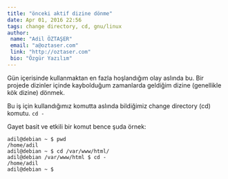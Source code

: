 ```yaml
---
title: "önceki aktif dizine dönme"
date: Apr 01, 2016 22:56
tags: change directory, cd, gnu/linux
author:
 name: "Adil ÖZTAŞER"
 email: "a@oztaser.com"
 link: "http://oztaser.com"
 bio: "Özgür Yazılım"
---
```

Gün içerisinde kullanmaktan en fazla hoşlandığım olay aslında bu. Bir projede
dizinler içinde kaybolduğum zamanlarda geldiğim dizine (genellikle kök dizine) dönmek.

Bu iş için kullandığımız komutta aslında bildiğimiz change directory (cd) komutu. ```cd -```

Gayet basit ve etkili bir komut bence şuda örnek:


    adil@debian ~ $ pwd
    /home/adil
    adil@debian ~ $ cd /var/www/html/
    adil@debian /var/www/html $ cd -
    /home/adil
    adil@debian ~ $
